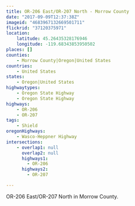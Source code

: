 ```yaml
---
title: OR-206 East/OR-207 North - Morrow County
date: "2017-09-09T12:37:38Z"
imageid: "4683967132669501711"
flickrid: "37120375971"
location:
    latitude: 45.26435328176946
    longitude: -119.68343853950502
places: []
counties:
    - Morrow County|Oregon|United States
countries:
    - United States
states:
    - Oregon|United States
highwaytypes:
    - Oregon State Highway
    - Oregon State Highway
highways:
    - OR-206
    - OR-207
tags:
    - Shield
oregonHighways:
    - Wasco-Heppner Highway
intersections:
    - overlap1: null
      overlap2: null
      highways1:
        - OR-206
      highways2:
        - OR-207

---
```

OR-206 East/OR-207 North in Morrow County.